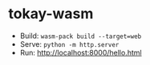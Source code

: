 # tokay-wasm

- Build: `wasm-pack build --target=web`
- Serve: `python -m http.server`
- Run: [http://localhost:8000/hello.html](http://localhost:8000/hello.html)
